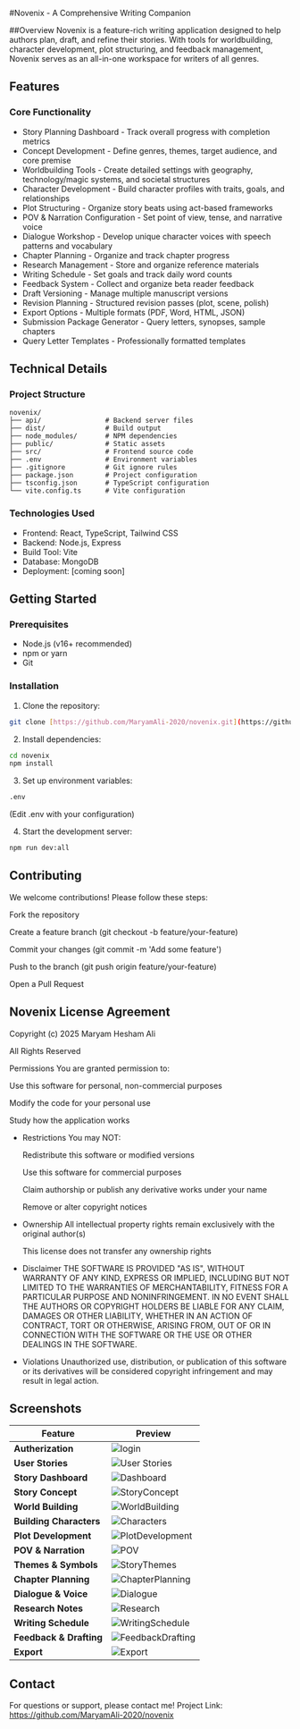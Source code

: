 #Novenix - A Comprehensive Writing Companion

##Overview
Novenix is a feature-rich writing application designed to help authors plan, draft, and refine their stories. With tools for worldbuilding, character development, plot structuring, and feedback management, Novenix serves as an all-in-one workspace for writers of all genres.

## Features
### Core Functionality
- Story Planning Dashboard - Track overall progress with completion metrics
- Concept Development - Define genres, themes, target audience, and core premise
- Worldbuilding Tools - Create detailed settings with geography, technology/magic systems, and societal structures
- Character Development - Build character profiles with traits, goals, and relationships
- Plot Structuring - Organize story beats using act-based frameworks
- POV & Narration Configuration - Set point of view, tense, and narrative voice
- Dialogue Workshop - Develop unique character voices with speech patterns and vocabulary
- Chapter Planning - Organize and track chapter progress
- Research Management - Store and organize reference materials
- Writing Schedule - Set goals and track daily word counts
- Feedback System - Collect and organize beta reader feedback
- Draft Versioning - Manage multiple manuscript versions
- Revision Planning - Structured revision passes (plot, scene, polish)
- Export Options - Multiple formats (PDF, Word, HTML, JSON)
- Submission Package Generator - Query letters, synopses, sample chapters
- Query Letter Templates - Professionally formatted templates

## Technical Details
### Project Structure
```text
novenix/
├── api/                # Backend server files
├── dist/               # Build output
├── node_modules/       # NPM dependencies
├── public/             # Static assets
├── src/                # Frontend source code
├── .env                # Environment variables
├── .gitignore          # Git ignore rules
├── package.json        # Project configuration
├── tsconfig.json       # TypeScript configuration
└── vite.config.ts      # Vite configuration
```

### Technologies Used
- Frontend: React, TypeScript, Tailwind CSS
- Backend: Node.js, Express
- Build Tool: Vite
- Database: MongoDB
- Deployment: [coming soon]

## Getting Started
### Prerequisites
- Node.js (v16+ recommended)
- npm or yarn
- Git

### Installation
1. Clone the repository:

```bash
git clone [https://github.com/MaryamAli-2020/novenix.git](https://github.com/MaryamAli-2020/novenix.git)
```

2. Install dependencies:

```bash
cd novenix
npm install
```

3. Set up environment variables:

```bash
.env
```
(Edit .env with your configuration)

4. Start the development server:

```bash
npm run dev:all
```

## Contributing
We welcome contributions! Please follow these steps:

Fork the repository

Create a feature branch (git checkout -b feature/your-feature)

Commit your changes (git commit -m 'Add some feature')

Push to the branch (git push origin feature/your-feature)

Open a Pull Request

## Novenix License Agreement
Copyright (c) 2025 Maryam Hesham Ali

All Rights Reserved

Permissions
You are granted permission to:

Use this software for personal, non-commercial purposes

Modify the code for your personal use

Study how the application works

- Restrictions
  You may NOT:
  
  Redistribute this software or modified versions
  
  Use this software for commercial purposes
  
  Claim authorship or publish any derivative works under your name
  
  Remove or alter copyright notices

- Ownership
  All intellectual property rights remain exclusively with the original author(s)
  
  This license does not transfer any ownership rights

- Disclaimer
  THE SOFTWARE IS PROVIDED "AS IS", WITHOUT WARRANTY OF ANY KIND, EXPRESS OR IMPLIED, INCLUDING BUT NOT LIMITED TO THE WARRANTIES OF MERCHANTABILITY, FITNESS FOR A PARTICULAR PURPOSE AND NONINFRINGEMENT. IN NO EVENT SHALL THE AUTHORS OR COPYRIGHT HOLDERS BE LIABLE FOR ANY CLAIM, DAMAGES OR OTHER LIABILITY, WHETHER IN AN ACTION OF CONTRACT, TORT OR OTHERWISE, ARISING FROM, OUT OF OR IN CONNECTION WITH THE SOFTWARE OR THE USE OR OTHER DEALINGS IN THE SOFTWARE.

- Violations
  Unauthorized use, distribution, or publication of this software or its derivatives will be considered copyright infringement and may result in legal action.

## Screenshots

| Feature | Preview |
|---------|---------|
| **Autherization** | ![login](https://i.imgur.com/m8EZxnc.png) |
| **User Stories** | ![User Stories](https://i.imgur.com/f5fikoE.png) |
| **Story Dashboard** | ![Dashboard](https://i.imgur.com/NTxN6M1.png) |
| **Story Concept** | ![StoryConcept](https://i.imgur.com/O3UuwoP.png) |
| **World Building** | ![WorldBuilding](https://i.imgur.com/XVnECk0.png) |
| **Building Characters** | ![Characters](https://i.imgur.com/EKeBta7.png) |
| **Plot Development** | ![PlotDevelopment](https://i.imgur.com/tratnp1.png) |
| **POV & Narration** | ![POV](https://i.imgur.com/bbzYA0W.png) |
| **Themes & Symbols** | ![StoryThemes](https://i.imgur.com/qXoogz6.png) |
| **Chapter Planning** | ![ChapterPlanning](https://i.imgur.com/3PJ9KmY.png) |
| **Dialogue & Voice** | ![Dialogue](https://i.imgur.com/XMSUXR2.png) |
| **Research Notes** | ![Research](https://i.imgur.com/tDXGRN7.png) |
| **Writing Schedule** | ![WritingSchedule](https://i.imgur.com/2Tqv76n.png) |
| **Feedback & Drafting** | ![FeedbackDrafting](https://i.imgur.com/ooPWqNc.png) |
| **Export** | ![Export](https://i.imgur.com/EkUifeO.png) |

## Contact
For questions or support, please contact me!
Project Link: https://github.com/MaryamAli-2020/novenix
